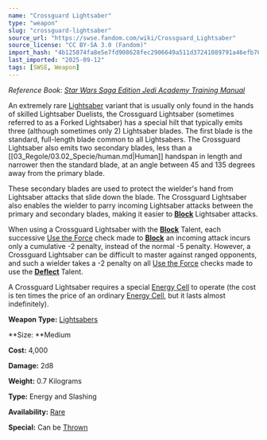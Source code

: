 ```yaml
---
name: "Crossguard Lightsaber"
type: "weapon"
slug: "crossguard-lightsaber"
source_url: "https://swse.fandom.com/wiki/Crossguard_Lightsaber"
source_license: "CC BY-SA 3.0 (Fandom)"
import_hash: "4b125874fa8e5e7fd908628fec2906649a511d37241089791a46efb76f3edd9c"
last_imported: "2025-09-12"
tags: [SWSE, Weapon]
---
```

*Reference Book: [Star Wars Saga Edition Jedi Academy Training Manual](https://swse.fandom.com/wiki/Star_Wars_Saga_Edition_Jedi_Academy_Training_Manual)*

An extremely rare [Lightsaber](https://swse.fandom.com/wiki/Lightsaber) variant that is usually only found in the hands of skilled Lightsaber Duelists, the Crossguard Lightsaber (sometimes referred to as a Forked Lightsaber) has a special hilt that typically emits three (although sometimes only 2) Lightsaber blades. The first blade is the standard, full-length blade common to all Lightsabers. The Crossguard Lightsaber also emits two secondary blades, less than a [[03_Regole/03.02_Specie/human.md|Human]] handspan in length and narrower then the standard blade, at an angle between 45 and 135 degrees away from the primary blade.

These secondary blades are used to protect the wielder's hand from Lightsaber attacks that slide down the blade. The Crossguard Lightsaber also enables the wielder to parry incoming Lightsaber attacks between the primary and secondary blades, making it easier to **[Block](https://swse.fandom.com/wiki/Block)** Lightsaber attacks.

When using a Crossguard Lightsaber with the **[Block](https://swse.fandom.com/wiki/Block)** Talent, each successive [Use the Force](https://swse.fandom.com/wiki/Use_the_Force) check made to **[Block](https://swse.fandom.com/wiki/Block)** an incoming attack incurs only a cumulative -2 penalty, instead of the normal -5 penalty. However, a Crossguard Lightsaber can be difficult to master against ranged opponents, and such a wielder takes a -2 penalty on all [Use the Force](https://swse.fandom.com/wiki/Use_the_Force) checks made to use the **[Deflect](https://swse.fandom.com/wiki/Deflect)** Talent.

A Crossguard Lightsaber requires a special [Energy Cell](https://swse.fandom.com/wiki/Energy_Cell) to operate (the cost is ten times the price of an ordinary [Energy Cell](https://swse.fandom.com/wiki/Energy_Cell), but it lasts almost indefinitely).

**Weapon Type:** [Lightsabers](https://swse.fandom.com/wiki/Lightsabers)

**Size: **Medium

**Cost:** 4,000

**Damage:** 2d8

**Weight:** 0.7 Kilograms

**Type:** Energy and Slashing

**Availability:** [Rare](https://swse.fandom.com/wiki/Rare)

**Special:** Can be [Thrown](https://swse.fandom.com/wiki/Thrown)